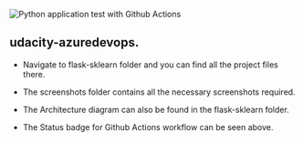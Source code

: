 ![Python application test with Github Actions](https://github.com/riyaarora65/udacity-azuredevops/workflows/Python%20application%20test%20with%20Github%20Actions/badge.svg)

## udacity-azuredevops.

* Navigate to flask-sklearn folder and you can find all the project files there.

* The screenshots folder contains all the necessary screenshots required.

* The Architecture diagram can also be found in the flask-sklearn folder.

* The Status badge for Github Actions workflow can be seen above.



